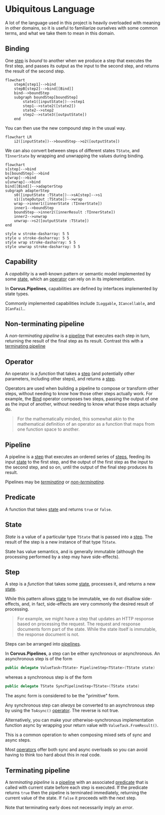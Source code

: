 # Ubiquitous Language

A lot of the language used in this project is heavily overloaded with meaning in other domains, so it is useful to familiarize ourselves with some common terms, and what we take them to mean in this domain.

## Binding

One [step](#step) is _bound_ to another when we produce a step that executes the first step, and passes its output as the input to the second step, and returns the result of the second step.

```mermaid
flowchart
    stepA[step1]-->bind
    stepB[step2]-->bind[[Bind]]
    bind-->boundStep
    subgraph boundStep[boundStep]
        state1([inputState])-->step1
        step1-->state2([state2])
        state2-->step2
        step2-->state3([outputState])
    end
```
You can then use the new compound step in the usual way.

```mermaid
flowchart LR
    i2([inputState])-->boundStep-->o2([outputState])
```


We can also convert between steps of different states `TState`, and `TInnerState` by wrapping and unwrapping the values during binding.

```mermaid
flowchart
s[step]-->bind
bs[boundStep]-->bind
w[wrap]-->bind
u[unwrap]-->bind
bind[[Bind]]-->adapterStep
subgraph adapterStep
    s0([inputState :TState])-->sA[step]-->s1
    s1([stepOutput :TState])-->wrap
    wrap-->inner1([innerState :TInnerState])
    inner1-->boundStep
    boundStep-->inner2([innerResult :TInnerState])
    inner2-->unwrap
    unwrap-->s2([outputState :TState])
end

style w stroke-dasharray: 5 5
style u stroke-dasharray: 5 5
style wrap stroke-dasharray: 5 5
style unwrap stroke-dasharray: 5 5

```

## Capability

A _capability_ is a well-known pattern or semantic model implemented by some [state](#state), which an [operator](#operator) can rely on in its implementation.

In **Corvus.Pipelines**, capabilities are defined by interfaces implemented by state types.

Commonly implemented capabilities include `ILoggable`, `ICancellable`, and `ICanFail`..

## Non-terminating pipeline

A _non-terminating pipeline_ is a [pipeline](#pipeline) that executes each step in turn, returning the result of the final step as its result. Contrast this with a [terminating pipeline](#terminating-pipeline)

## Operator

An operator is a _function_ that takes a [step](#step) (and potentially other parameters, including other steps), and returns a [step](#step).

Operators are used when building a pipeline to compose or transform other steps, without needing to know how those other steps actually work. For example, the [Bind](#binding) operator composes two steps, passing the output of one as the input of another, without needing to know what those steps actually do.

> For the mathematically minded, this somewhat akin to the mathematical definition of an operator as a function that maps from one function space to another.

## Pipeline

A pipeline is a [step](#step) that executes an ordered series of [steps](#step), feeding its input [state](#state) to the first step, and the output of the first step as the input to the second step, and so on, until the output of the final step produces its result.

Pipelines may be [_terminating_](#terminating-pipeline) or [_non-terminating_]('non-terminating-pipeline).

## Predicate

A function that takes [state](#state) and returns `true` or `false`.

## State

_State_ is a value of a particular type `TState` that is passed into a [step](#step). The result of the step is a new instance of that type `TState`.

State has value semantics, and is generally immutable (although the processing performed by a step may have side-effects).

## Step

A step is a _function_ that takes some [state](#state), processes it, and returns a new [state](#state).

While this pattern allows [state](#state) to be immutable, we do not disallow side-effects, and, in fact, side-effects are very commonly the desired result of processing.

> For example, we might have a step that updates an HTTP response based on processing the request. The request and response documents form part of the state. While the state itself is immutable, the response document is not.

Steps can be arranged into [pipelines](#pipeline).

In **Corvus.Pipelines**, a step can be either synchronous or asynchronous. An asynchronous step is of the form

```csharp
public delegate ValueTask<TState> PipelineStep<TState>(TState state)
```

whereas a synchronous step is of the form

```csharp
public delegate TState SyncPipelineStep<TState>(TState state)
```

The async form is considered to be the "primitive" form.

Any synchronous step can _always_ be converted to an asynchronous step by using the `ToAsync()` [operator](#operator). The reverse is not true.

Alternatively, you can make your otherwise-synchronous implementation function async by wrapping your return value with `ValueTask.FromResult()`.

This is a common operation to when composing mixed sets of sync and async steps.

Most [operators](#operator) offer both sync and async overloads so you can avoid having to think too hard about this in real code.

## Terminating pipeline

A _terminating pipeline_ is a [pipeline](#pipeline) with an associated [predicate](#predicate) that is called with current state before each step is executed. If the predicate returns `true` then the pipeline is terminated immediately, returning the current value of the state. If `false` it proceeds with the next step.

Note that terminating early does not necessarily imply an _error_.
